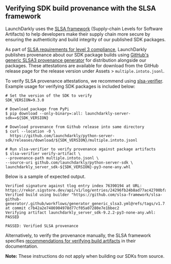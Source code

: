## Verifying SDK build provenance with the SLSA framework

LaunchDarkly uses the [SLSA framework](https://slsa.dev/spec/v1.0/about) (Supply-chain Levels for Software Artifacts) to help developers make their supply chain more secure by ensuring the authenticity and build integrity of our published SDK packages.

As part of [SLSA requirements for level 3 compliance](https://slsa.dev/spec/v1.0/requirements), LaunchDarkly publishes provenance about our SDK package builds using [GitHub's generic SLSA3 provenance generator](https://github.com/slsa-framework/slsa-github-generator/blob/main/internal/builders/generic/README.md#generation-of-slsa3-provenance-for-arbitrary-projects) for distribution alongside our packages. These attestations are available for download from the GitHub release page for the release version under Assets > `multiple.intoto.jsonl`.

To verify SLSA provenance attestations, we recommend using [slsa-verifier](https://github.com/slsa-framework/slsa-verifier). Example usage for verifying SDK packages is included below:

<!-- x-release-please-start-version -->
```
# Set the version of the SDK to verify
SDK_VERSION=9.3.0
```
<!-- x-release-please-end -->


```
# Download package from PyPi
$ pip download --only-binary=:all: launchdarkly-server-sdk==${SDK_VERSION}

# Download provenance from Github release into same directory
$ curl --location -O \
  https://github.com/launchdarkly/python-server-sdk/releases/download/${SDK_VERSION}/multiple.intoto.jsonl

# Run slsa-verifier to verify provenance against package artifacts 
$ slsa-verifier verify-artifact \
--provenance-path multiple.intoto.jsonl \
--source-uri github.com/launchdarkly/python-server-sdk \
launchdarkly_server_sdk-${SDK_VERSION}-py3-none-any.whl
```

Below is a sample of expected output.

```
Verified signature against tlog entry index 76390194 at URL: https://rekor.sigstore.dev/api/v1/log/entries/24296fb24b8ad77ac42700bfad5eb5597ea8bda92acb470aade248c01ccfc44047c0cd5b4433021a
Verified build using builder "https://github.com/slsa-framework/slsa-github-generator/.github/workflows/generator_generic_slsa3.yml@refs/tags/v1.7.0" at commit c7b42a2e7486904978d77cf05a07280e7e1bbec2
Verifying artifact launchdarkly_server_sdk-9.2.2-py3-none-any.whl: PASSED

PASSED: Verified SLSA provenance
```

Alternatively, to verify the provenance manually, the SLSA framework specifies [recommendations for verifying build artifacts](https://slsa.dev/spec/v1.0/verifying-artifacts) in their documentation.

**Note:** These instructions do not apply when building our SDKs from source. 
